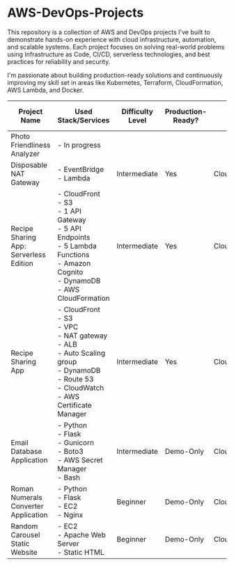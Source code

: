 # AWS-DevOps-Projects

This repository is a collection of AWS and DevOps projects I've built to demonstrate hands-on experience with cloud infrastructure, automation, and scalable systems. Each project focuses on solving real-world problems using Infrastructure as Code, CI/CD, serverless technologies, and best practices for reliability and security.

I'm passionate about building production-ready solutions and continuously improving my skill set in areas like Kubernetes, Terraform, CloudFormation, AWS Lambda, and Docker.

| Project Name                           | Used Stack/Services                                                                                                                                               | Difficulty Level   | Production-Ready?   | IaC                                   | CI/CD Implemented?                | Link to Project Folder           |
|----------------------------------------|-------------------------------------------------------------------------------------------------------------------------------------------------------------------|--------------------|---------------------|---------------------------------------|-----------------------------------|----------------------------------|
| Photo Friendliness Analyzer            | - In progress                                                                                                                                                     |                    |                     |                                       |                                   |                                  |
| Disposable NAT Gateway                 | - EventBridge<br> - Lambda<br>                                                                                                                                    | Intermediate       | Yes                 | Cloudformation                        | No - Not Needed                   | <a href="https://github.com/shahinam2/AWS-DevOps-Projects/tree/main/06_Disposable_NAT_Gateway">Go To Project</a> |
| Recipe Sharing App: Serverless Edition | - CloudFront<br>- S3<br>- 1 API Gateway<br>- 5 API Endpoints<br>- 5 Lambda Functions<br>- Amazon Cognito<br>- DynamoDB<br>- AWS CloudFormation                    | Intermediate       | Yes                 | Cloudformation                        | Yes - GitHub Actions              | <a href="https://github.com/shahinam2/AWS-DevOps-Projects/tree/main/05_Recipe_Sharing_App_Serverless_Edition">Go To Project</a> |
| Recipe Sharing App                     | - CloudFront<br> - S3<br> - VPC<br>- NAT gateway<br>- ALB<br>- Auto Scaling group<br>- DynamoDB<br>- Route 53<br>- CloudWatch<br>- AWS Certificate Manager<br>    | Intermediate       | Yes                 | Cloudformation                        | No                                | <a href="https://github.com/shahinam2/AWS-DevOps-Projects/tree/main/04_Recipe_Sharing_App">Go To Project</a> |
| Email Database Application             | - Python<br> - Flask<br> - Gunicorn<br> - Boto3<br> - AWS Secret Manager<br> - Bash                                                                               | Intermediate       | Demo-Only           | Cloudformation                        | No                                | <a href="https://github.com/shahinam2/AWS-DevOps-Projects/tree/main/03_Email_Database">Go To Project</a>                                 |
| Roman Numerals Converter Application   | - Python<br> - Flask<br> - EC2<br> - Nginx                                                                                                                        | Beginner           | Demo-Only           | Cloudformation                        | No                                | <a href="https://github.com/shahinam2/AWS-DevOps-Projects/tree/main/02_Roman_Numerals_Converter_Application">Go To Project</a>                                 |
| Random Carousel Static Website         | - EC2<br> - Apache Web Server<br> - Static HTML                                                                                                                   | Beginner           | Demo-Only           | Cloudformation                        | No                                | <a href="https://github.com/shahinam2/AWS-DevOps-Projects/tree/main/01_Random_Carousel_Static_Website">Go To Project</a>                                  |
